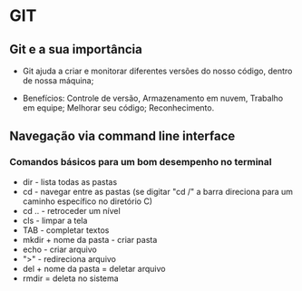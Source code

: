 # GIT

## Git e a sua importância

- Git ajuda a criar e monitorar diferentes versões do nosso código, dentro de nossa máquina;

- Benefícios: Controle de versão, Armazenamento em nuvem, Trabalho em equipe; Melhorar seu código; Reconhecimento.

  

## Navegação via command line interface
### Comandos básicos para um bom desempenho no terminal



- dir - lista todas as pastas
- cd - navegar entre as pastas (se digitar "cd /" a barra direciona para um caminho específico no diretório C)
- cd .. - retroceder um nível
- cls - limpar a tela
- TAB - completar textos
- mkdir + nome da pasta - criar pasta
- echo - criar arquivo
- ">" - redireciona arquivo
- del + nome da pasta = deletar arquivo
- rmdir = deleta no sistema




